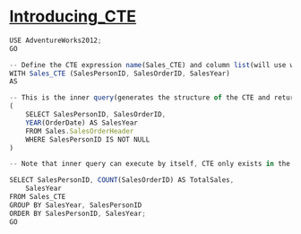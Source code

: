 # [Introducing_CTE](https://www.linkedin.com/learning/querying-microsoft-sql-server-2012/introducing-common-table-expressions)

```javascript
USE AdventureWorks2012;
GO

-- Define the CTE expression name(Sales_CTE) and column list(will use when referenced in a query later).
WITH Sales_CTE (SalesPersonID, SalesOrderID, SalesYear)
AS

-- This is the inner query(generates the structure of the CTE and returns the data values that will be contained in the CTE)
(
    SELECT SalesPersonID, SalesOrderID, 
	YEAR(OrderDate) AS SalesYear
    FROM Sales.SalesOrderHeader
    WHERE SalesPersonID IS NOT NULL
)

-- Note that inner query can execute by itself, CTE only exists in the scope of the entire query operation

SELECT SalesPersonID, COUNT(SalesOrderID) AS TotalSales, 
	SalesYear
FROM Sales_CTE
GROUP BY SalesYear, SalesPersonID
ORDER BY SalesPersonID, SalesYear;
GO
```
